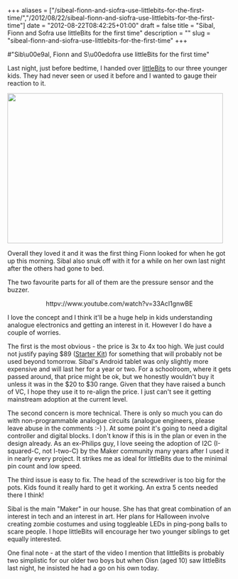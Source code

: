 +++
aliases = ["/sibeal-fionn-and-siofra-use-littlebits-for-the-first-time/","/2012/08/22/sibeal-fionn-and-siofra-use-littlebits-for-the-first-time"]
date = "2012-08-22T08:42:25+01:00"
draft = false
title = "Sibal, Fionn and Sofra use littleBits for the first time"
description = ""
slug = "sibeal-fionn-and-siofra-use-littlebits-for-the-first-time"
+++

#"Sib\u00e9al, Fionn and S\u00edofra use littleBits for the first time"

Last night, just before bedtime, I handed over <a href="http://littlebits.cc/">littleBits</a> to our three younger kids. They had never seen or used it before and I wanted to gauge their reaction to it.

<a href="http://market.littlebits.cc/littleBits-Starter-Kit-_p_36.html"><img class="size-full wp-image-830 aligncenter" title="littlebits" src="https://s3-eu-west-1.amazonaws.com/conoroneill.net/wp-content/uploads/2012/08/littlebits.png" alt="" width="485" height="337" /></a>

Overall they loved it and it was the first thing Fionn looked for when he got up this morning. Sibal also snuk off with it for a while on her own last night after the others had gone to bed.

The two favourite parts for all of them are the pressure sensor and the buzzer.
<p style="text-align: center;">httpv://www.youtube.com/watch?v=33AcI1gnwBE</p>
I love the concept and I think it'll be a huge help in kids understanding analogue electronics and getting an interest in it. However I do have a couple of worries.

The first is the most obvious - the price is 3x to 4x too high. We just could not justify paying $89 (<a href="http://market.littlebits.cc/littleBits-Starter-Kit-_p_36.html">Starter Kit</a>) for something that will probably not be used beyond tomorrow. Sibal's Android tablet was only slightly more expensive and will last her for a year or two. For a schoolroom, where it gets passed around, that price might be ok, but we honestly wouldn't buy it unless it was in the $20 to $30 range. Given that they have raised a bunch of VC, I hope they use it to re-align the price. I just can't see it getting mainstream adoption at the current level.

The second concern is more technical. There is only so much you can do with non-programmable analogue circuits (analogue engineers, please leave abuse in the comments :-) ). At some point it's going to need a digital controller and digital blocks. I don't know if this is in the plan or even in the design already. As an ex-Philips guy, I love seeing the adoption of I2C (I-squared-C, not I-two-C) by the Maker community many years after I used it in nearly every project. It strikes me as ideal for littleBits due to the minimal pin count and low speed.

The third issue is easy to fix. The head of the screwdriver is too big for the pots. Kids found it really hard to get it working. An extra 5 cents needed there I think!

Sibal is the main "Maker" in our house. She has that great combination of an interest in tech and an interest in art. Her plans for Halloween involve creating zombie costumes and using toggleable LEDs in ping-pong balls to scare people. I hope littleBits will encourage her two younger siblings to get equally interested.

One final note - at the start of the video I mention that littleBits is probably two simplistic for our older two boys but when Oisn (aged 10) saw littleBits last night, he insisted he had a go on his own today.

&nbsp;